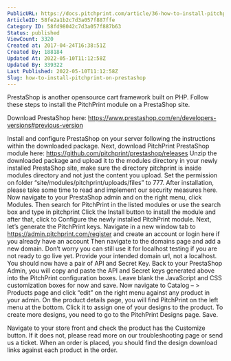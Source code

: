 ```yaml
---
PublicURL: https://docs.pitchprint.com/article/36-how-to-install-pitchprint-on-prestashop
ArticleID: 58fe2a1b2c7d3a057f887ffe
Category ID: 58fd98042c7d3a057f887b63
Status: published
ViewCount: 3320
Created at: 2017-04-24T16:38:51Z
Created By: 188184
Updated At: 2022-05-10T11:12:58Z
Updated By: 339322
Last Published: 2022-05-10T11:12:58Z
Slug: how-to-install-pitchprint-on-prestashop
---
```


 PrestaShop is another opensource cart framework built on PHP. Follow these steps to install the PitchPrint module on a PrestaShop site.

Download PrestaShop here: https://www.prestashop.com/en/developers-versions#previous-version
  

 

  

 

  

 

  

 

  

  

  

 

  

  

 

  

 

Install and configure PrestaShop on your server following the instructions within the downloaded package.
Next, download PitchPrint PrestaShop module here: https://github.com/pitchprint/prestashop/releases 
Unzip the downloaded package and upload it to the modules directory in your newly installed PrestaShop site, make sure the directory pitchprint is inside modules directory and not just the content you upload.
Set the permission on folder “site/modules/pitchprint/uploads/files” to 777. After installation, please take some time to read and implement our security measures here.
Now navigate to your PrestaShop admin and on the right menu, click Modules. Then search for PitchPrint in the listed modules or use the search box and type in pitchprint
Click the Install button to install the module and after that, click to Configure the newly installed PitchPrint module.
Next, let’s generate the PitchPrint keys. Navigate in a new window tab to https://admin.pitchprint.com/register and create an account or login here if you already have an account
Then navigate to the domains page and add a new domain. Don’t worry you can still use it for localhost testing if you are not ready to go live yet. Provide your intended domain url, not a localhost. You should now have a pair of API and Secret Key.
Back to your PrestaShop Admin, you will copy and paste the API and Secret keys generated above into the PitchPrint configuration boxes. Leave blank the JavaScript and CSS customization boxes for now and save.
Now navigate to Catalog – > Products page and click “edit” on the right menu against any product in your admin. On the product details page, you will find PitchPrint on the left menu at the bottom. Click it to assign one of your designs to the product. To create more designs, you need to go to the PitchPrint Designs page. Save.
 
 

Navigate to your store front and check the product has the Customize button. If it does not, please read more on our troubleshooting page or send us a ticket.
When an order is placed, you should find the design download links against each product in the order.